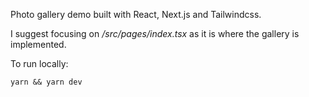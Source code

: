 Photo gallery demo built with React, Next.js and Tailwindcss.

I suggest focusing on _/src/pages/index.tsx_ as it is where the gallery is implemented.

To run locally:

```yarn && yarn dev```
